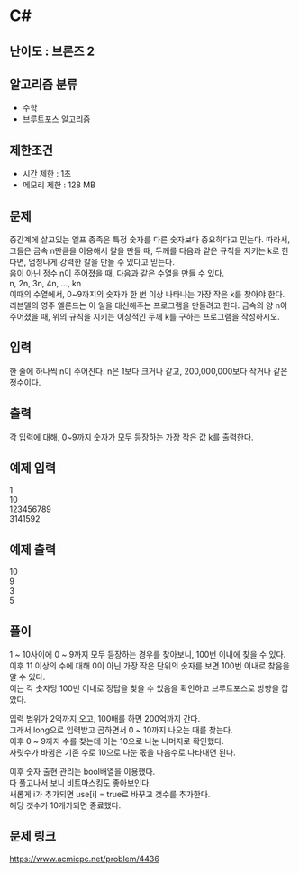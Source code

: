 # C#

## 난이도 : 브론즈 2

## 알고리즘 분류
  - 수학
  - 브루트포스 알고리즘

## 제한조건
  - 시간 제한 : 1초
  - 메모리 제한 : 128 MB

## 문제
중간계에 살고있는 엘프 종족은 특정 숫자를 다른 숫자보다 중요하다고 믿는다. 따라서, 그들은 금속 n만큼을 이용해서 칼을 만들 때, 두께를 다음과 같은 규칙을 지키는 k로 한다면, 엄청나게 강력한 칼을 만들 수 있다고 믿는다.<br/>
음이 아닌 정수 n이 주어졌을 때, 다음과 같은 수열을 만들 수 있다.<br/>
n, 2n, 3n, 4n, ..., kn<br/>
이때의 수열에서, 0~9까지의 숫자가 한 번 이상 나타나는 가장 작은 k를 찾아야 한다.<br/>
리븐델의 영주 엘론드는 이 일을 대신해주는 프로그램을 만들려고 한다. 금속의 양 n이 주어졌을 때, 위의 규칙을 지키는 이상적인 두께 k를 구하는 프로그램을 작성하시오.<br/>


## 입력
한 줄에 하나씩 n이 주어진다. n은 1보다 크거나 같고, 200,000,000보다 작거나 같은 정수이다.<br/>


## 출력
각 입력에 대해, 0~9까지 숫자가 모두 등장하는 가장 작은 값 k를 출력한다.<br/>


## 예제 입력
1<br/>
10<br/>
123456789<br/>
3141592<br/>


## 예제 출력
10<br/>
9<br/>
3<br/>
5<br/>


## 풀이
1 ~ 10사이에 0 ~ 9까지 모두 등장하는 경우를 찾아보니, 100번 이내에 찾을 수 있다.<br/>
이후 11 이상의 수에 대해 0이 아닌 가장 작은 단위의 숫자를 보면 100번 이내로 찾음을 알 수 있다.<br/>
이는 각 숫자당 100번 이내로 정답을 찾을 수 있음을 확인하고 브루트포스로 방향을 잡았다.<br/>


입력 범위가 2억까지 오고, 100배를 하면 200억까지 간다.<br/>
그래서 long으로 입력받고 곱하면서 0 ~ 10까지 나오는 때를 찾는다.<br/>
이후 0 ~ 9까지 수를 찾는데 이는 10으로 나눈 나머지로 확인했다.<br/>
자릿수가 바뀜은 기존 수로 10으로 나눈 몫을 다음수로 나타내면 된다.<br/>


이후 숫자 출현 관리는 bool배열을 이용했다.<br/>
다 풀고나서 보니 비트마스킹도 좋아보인다.<br/>
새롭게 i가 추가되면 use[i] = true로 바꾸고 갯수를 추가한다.<br/>
해당 갯수가 10개가되면 종료했다.<br/>


## 문제 링크
https://www.acmicpc.net/problem/4436